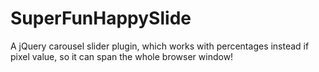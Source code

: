 SuperFunHappySlide
==================

A jQuery carousel slider plugin, which works with percentages instead if pixel value, so it can span the whole browser window!